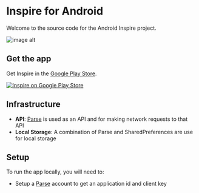 # Inspire for Android

Welcome to the source code for the Android Inspire project.

![image alt][1]

## Get the app
Get Inspire in the [Google Play Store][2].

[![Inspire on Google Play Store](http://developer.android.com/images/brand/en_generic_rgb_wo_60.png)][2]

## Infrastructure
* **API**: [Parse](https://parse.com/) is used as an API and for making network requests to that API
* **Local Storage**: A combination of Parse and SharedPreferences are use for local storage

## Setup
To run the app locally, you will need to:
* Setup a [Parse](https://parse.com/) account to get an application id and client key


[1]: https://lh3.googleusercontent.com/xKsDsZhPj3e61nRENtME9ups8WR3ELoQH7NN4jKpK6tkZe_5L842FV7y_80GueTV7A=h900-rw
[2]: https://play.google.com/store/apps/details?id=com.jozapps.inspire
